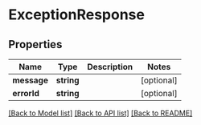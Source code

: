# ExceptionResponse

## Properties
Name | Type | Description | Notes
------------ | ------------- | ------------- | -------------
**message** | **string** |  | [optional] 
**errorId** | **string** |  | [optional] 

[[Back to Model list]](../README.md#documentation-for-models) [[Back to API list]](../README.md#documentation-for-api-endpoints) [[Back to README]](../README.md)


